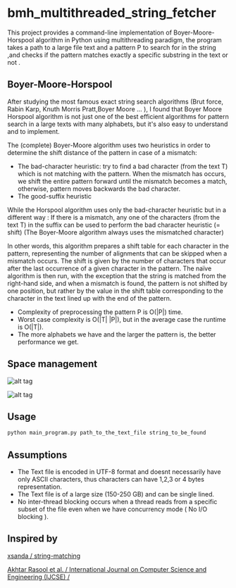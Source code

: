 # bmh_multithreaded_string_fetcher

This project provides a command-line implementation of  Boyer-Moore-Horspool algorithm in Python using multithreading paradigm, the program takes a path to a large file text and a pattern P to search for in the string ,and checks if the pattern matches exactly  a specific substring in the text or not .


## Boyer-Moore-Horspool
After studying the most famous exact string search algorithms (Brut force, Rabin Karp, Knuth Morris Pratt,Boyer Moore ... ), I found that Boyer Moore Horspool algorithm is not just one of the best efficient algorithms  for pattern search in a large texts with many alphabets, but it's also  easy to understand  and to implement.
    
The (complete) Boyer-Moore algorithm uses two heuristics in order to determine the shift distance of the pattern in case of a mismatch:
- The bad-character heuristic: try to find a bad character (from the text T) which is not matching with the pattern. When the mismatch has occurs, we shift the entire pattern forward until the mismatch becomes a match, otherwise, pattern moves backwards the bad character.
- The good-suffix heuristic        

While the Horspool algorithm uses only the bad-character heuristic but in a different way : 
If there is a mismatch, any one of the characters (from the text T) in the suffix can be used to perform the bad character heuristic (= shift)
(The Boyer-Moore algorithm always uses the mismatched character)

In other words, this algorithm prepares a shift table for each character in the pattern, representing the number of alignments that can be skipped when a mismatch occurs. The shift is given by the number of characters that occur after the last occurrence of a given character in the pattern.
The naïve algorithm is then run, with the exception that the string is matched from the right-hand side, and when a mismatch is found, the pattern is not shifted by one position, but rather by the value in the shift table corresponding to the character in the text lined up with the end of the pattern.

- Complexity of preprocessing the pattern P is  O(|P|) time.
- Worst case complexity is O(|T| |P|), but in the average case the runtime is O(|T|).
- The more alphabets we have and the larger the pattern is, the better performance we get.

## Space management
![alt tag](https://drive.google.com/uc?export=view&id=1xoCKY6JPIubHk2hxlSBi9m6sxHCSL_A9 "Data characters segmentation")


![alt tag](https://drive.google.com/uc?export=view&id=1JwU9Dd005hHronavV3wWpBYvalzp1hDL "Boundary limit")

## Usage

```bash
python main_program.py path_to_the_text_file string_to_be_found 
```

## Assumptions 
- The Text file is encoded in UTF-8 format and doesnt necessarily have only ASCII characters, thus characters can have 1,2,3 or 4 bytes representation.  
- The Text file is of a large size (150-250 GB) and can be single lined. 
- No inter-thread blocking occurs when a thread reads from a specific subset of the file even when we have concurrency mode ( No I/O blocking ).
 


## Inspired by
[xsanda / string-matching](https://github.com/xsanda/string-matching)

[Akhtar Rasool et al. / International Journal on Computer Science and Engineering (IJCSE) / ](https://pdfs.semanticscholar.org/db88/1b63b73155e3fa8a99b5a4644d0a49ce5750.pdf?_ga=2.182993120.796037676.1560111262-1566878875.1560111262)

